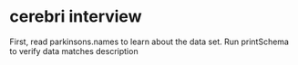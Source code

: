 # cerebri interview


First, read parkinsons.names to learn about the data set. Run printSchema to verify data matches description


